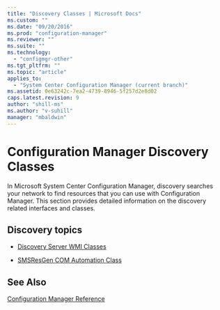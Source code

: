 ```yaml
---
title: "Discovery Classes | Microsoft Docs"
ms.custom: ""
ms.date: "09/20/2016"
ms.prod: "configuration-manager"
ms.reviewer: ""
ms.suite: ""
ms.technology:
  - "configmgr-other"
ms.tgt_pltfrm: ""
ms.topic: "article"
applies_to:
  - "System Center Configuration Manager (current branch)"
ms.assetid: 0e63242c-7ea2-4739-8946-5f257d2e8d02
caps.latest.revision: 9
author: "shill-ms"
ms.author: "v-suhill"
manager: "mbaldwin"
---
```

# Configuration Manager Discovery Classes
In Microsoft System Center Configuration Manager, discovery searches your network to find resources that you can use with Configuration Manager. This section provides detailed information on the discovery related interfaces and classes.  

## Discovery topics  

-   [Discovery Server WMI Classes](../../../../../develop/reference/core/servers/configure/discovery-server-wmi-classes.md)  

-   [SMSResGen COM Automation Class](../../../../../develop/reference/core/servers/configure/smsresgen-com-automation-class.md)  

## See Also  
 [Configuration Manager Reference](../../../../../develop/reference/configuration-manager-reference.md)
